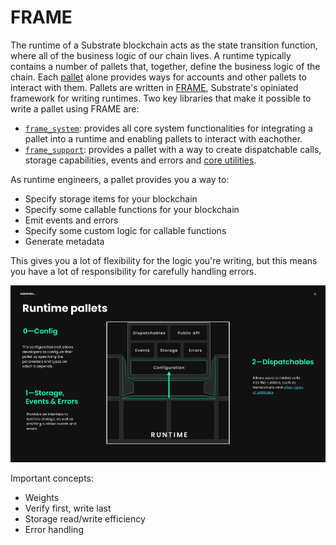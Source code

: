 # FRAME 

The runtime of a Substrate blockchain acts as the state transition function, where all of the business logic of our chain lives.
A runtime typically contains a number of pallets that, together, define the business logic of the chain.
Each [pallet](https://docs.substrate.io/v3/runtime/frame/#pallets) alone provides ways for accounts and other pallets to interact with them.
Pallets are written in [FRAME](https://docs.substrate.io/v3/runtime/frame/), Substrate's opiniated framework for writing runtimes.
Two key libraries that make it possible to write a pallet using FRAME are:

* [`frame_system`](https://docs.substrate.io/rustdocs/latest/frame_system/index.html): provides all core system functionalities for integrating a pallet into a runtime and enabling pallets to interact with eachother.
* [`frame_support`](https://docs.substrate.io/rustdocs/latest/frame_support/index.html): provides a pallet with a way to create dispatchable calls, storage capabilities, events and errors and [core utilities](https://docs.substrate.io/rustdocs/latest/frame_support/traits/index.html#).

As runtime engineers, a pallet provides you a way to:

* Specify storage items for your blockchain
* Specify some callable functions for your blockchain
* Emit events and errors
* Specify some custom logic for callable functions
* Generate metadata

This gives you a lot of flexibility for the logic you're writing, but this means you have a lot of responsibility for carefully handling errors.

<!-- slide:break-40 -->

![runtime](assets/runtime.png)

Important concepts: 

* Weights
* Verify first, write last
* Storage read/write efficiency
* Error handling